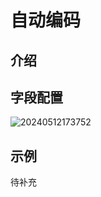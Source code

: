 # 自动编码

<PluginInfo name="field-sequence"></PluginInfo>

## 介绍

## 字段配置

![20240512173752](https://static-docs.nocobase.com/20240512173752.png)

## 示例

待补充